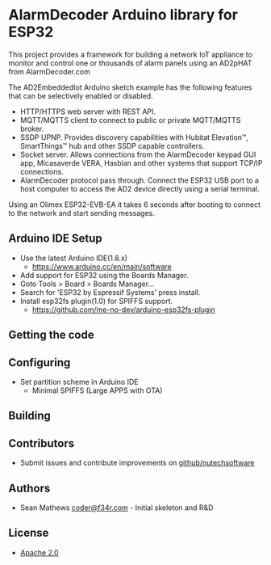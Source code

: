 # AlarmDecoder Arduino library for ESP32

This project provides a framework for building a network IoT appliance to monitor and control one or thousands of alarm panels using an AD2pHAT from AlarmDecoder.com

The AD2EmbeddedIot Arduino sketch example has the following features that can be selectively enabled or disabled.
- HTTP/HTTPS web server with REST API.
- MQTT/MQTTS client to connect to public or private MQTT/MQTTS broker.
- SSDP UPNP. Provides discovery capabilities with Hubitat Elevation™, SmartThings™ hub and other SSDP capable controllers.
- Socket server. Allows connections from the AlarmDecoder keypad GUI app, Micasaverde VERA, Hasbian and other systems that support TCP/IP connections.
- AlarmDecoder protocol pass through. Connect the ESP32 USB port to a host computer to access the AD2 device directly using a serial terminal.

Using an Olimex ESP32-EVB-EA it takes 6 seconds after booting to connect to the network and start sending messages.

## Arduino IDE Setup
- Use the latest Arduino IDE(1.8.x)
  - https://www.arduino.cc/en/main/software
- Add support for ESP32 using the Boards Manager.
 - Goto Tools > Board > Boards Manager...
 - Search for 'ESP32 by Espressif Systems' press install.
- Install esp32fs plugin(1.0) for SPIFFS support.
  - https://github.com/me-no-dev/arduino-esp32fs-plugin

## Getting the code

## Configuring
- Set partition scheme in Arduino IDE
  - Minimal SPIFFS (Large APPS with OTA)

## Building

## Contributors
 - Submit issues and contribute improvements on [github/nutechsoftware](https://github.com/nutechsoftware)

## Authors
 - Sean Mathews <coder@f34r.com> - Initial skeleton and R&D

## License
 - [Apache 2.0](http://www.apache.org/licenses/LICENSE-2.0)
